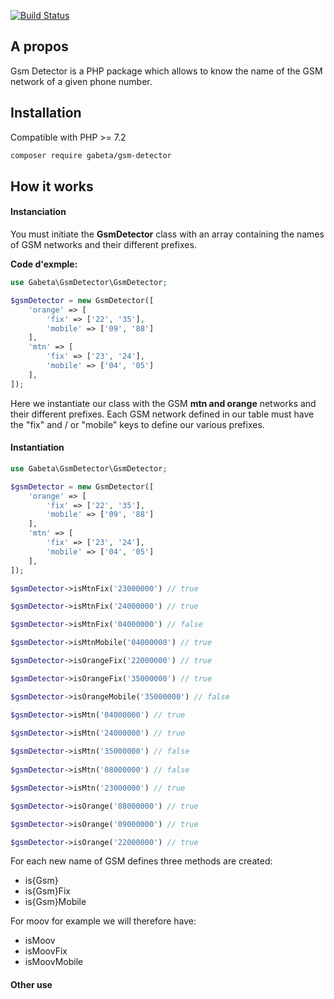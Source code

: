 [![Build Status](https://travis-ci.org/gabeta/gsm-detector.svg?branch=main)](https://travis-ci.org/gabeta/gsm-detector)

## A propos

Gsm Detector is a PHP package which allows to know the name of the GSM network
of a given phone number.

## Installation

Compatible with PHP >= 7.2 

```bash
composer require gabeta/gsm-detector
```

## How it works

#### Instanciation

You must initiate the **GsmDetector** class with an array containing the names of
GSM networks and their different prefixes.

**Code d'exmple:**
```php
use Gabeta\GsmDetector\GsmDetector;

$gsmDetector = new GsmDetector([
    'orange' => [
        'fix' => ['22', '35'],
        'mobile' => ['09', '88']
    ],
    'mtn' => [
        'fix' => ['23', '24'],
        'mobile' => ['04', '05']
    ],
]);

```

Here we instantiate our class with the GSM **mtn and orange** networks
and their different prefixes. Each GSM network defined in our table must have
the "fix" and / or "mobile" keys to define our various prefixes.

#### Instantiation

```php
use Gabeta\GsmDetector\GsmDetector;

$gsmDetector = new GsmDetector([
    'orange' => [
        'fix' => ['22', '35'],
        'mobile' => ['09', '88']
    ],
    'mtn' => [
        'fix' => ['23', '24'],
        'mobile' => ['04', '05']
    ],
]);

$gsmDetector->isMtnFix('23000000') // true

$gsmDetector->isMtnFix('24000000') // true

$gsmDetector->isMtnFix('04000000') // false

$gsmDetector->isMtnMobile('04000000') // true

$gsmDetector->isOrangeFix('22000000') // true

$gsmDetector->isOrangeFix('35000000') // true

$gsmDetector->isOrangeMobile('35000000') // false

$gsmDetector->isMtn('04000000') // true

$gsmDetector->isMtn('24000000') // true
        
$gsmDetector->isMtn('35000000') // false
        
$gsmDetector->isMtn('08000000') // false

$gsmDetector->isMtn('23000000') // true

$gsmDetector->isOrange('88000000') // true

$gsmDetector->isOrange('09000000') // true

$gsmDetector->isOrange('22000000') // true

```

For each new name of GSM defines three methods are created:

* is{Gsm}
* is{Gsm}Fix
* is{Gsm}Mobile

For moov for example we will therefore have:

* isMoov
* isMoovFix
* isMoovMobile

#### Other use
